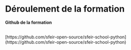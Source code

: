 <!-- .slide: class="center" -->

# Déroulement de la formation

**Github de la formation**

<br>
[https://github.com/sfeir-open-source/sfeir-school-python](https://github.com/sfeir-open-source/sfeir-school-python)
